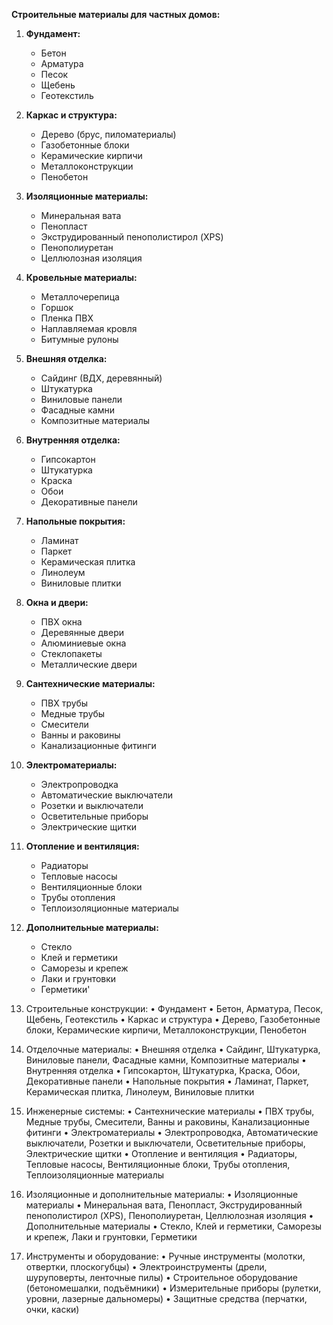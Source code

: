 **Строительные материалы для частных домов:**

1. **Фундамент:**
   - Бетон
   - Арматура
   - Песок
   - Щебень
   - Геотекстиль

2. **Каркас и структура:**
   - Дерево (брус, пиломатериалы)
   - Газобетонные блоки
   - Керамические кирпичи
   - Металлоконструкции
   - Пенобетон

3. **Изоляционные материалы:**
   - Минеральная вата
   - Пенопласт
   - Экструдированный пенополистирол (XPS)
   - Пенополиуретан
   - Целлюлозная изоляция

4. **Кровельные материалы:**
   - Металлочерепица
   - Горшок
   - Пленка ПВХ
   - Наплавляемая кровля
   - Битумные рулоны

5. **Внешняя отделка:**
   - Сайдинг (ВДХ, деревянный)
   - Штукатурка
   - Виниловые панели
   - Фасадные камни
   - Композитные материалы

6. **Внутренняя отделка:**
   - Гипсокартон
   - Штукатурка
   - Краска
   - Обои
   - Декоративные панели

7. **Напольные покрытия:**
   - Ламинат
   - Паркет
   - Керамическая плитка
   - Линолеум
   - Виниловые плитки

8. **Окна и двери:**
   - ПВХ окна
   - Деревянные двери
   - Алюминиевые окна
   - Стеклопакеты
   - Металлические двери

9. **Сантехнические материалы:**
   - ПВХ трубы
   - Медные трубы
   - Смесители
   - Ванны и раковины
   - Канализационные фитинги

10. **Электроматериалы:**
    - Электропроводка
    - Автоматические выключатели
    - Розетки и выключатели
    - Осветительные приборы
    - Электрические щитки

11. **Отопление и вентиляция:**
    - Радиаторы
    - Тепловые насосы
    - Вентиляционные блоки
    - Трубы отопления
    - Теплоизоляционные материалы

12. **Дополнительные материалы:**
    - Стекло
    - Клей и герметики
    - Саморезы и крепеж
    - Лаки и грунтовки
    - Герметики'

        
1.  Строительные конструкции:
    •   Фундамент
        •   Бетон, Арматура, Песок, Щебень, Геотекстиль
    •   Каркас и структура
        •   Дерево, Газобетонные блоки, Керамические кирпичи, Металлоконструкции, Пенобетон
    <!-- •   Окна и двери
        •   ПВХ окна, Деревянные двери, Алюминиевые окна, Стеклопакеты, Металлические двери -->

2.  Отделочные материалы:
    •   Внешняя отделка
        •   Сайдинг, Штукатурка, Виниловые панели, Фасадные камни, Композитные материалы
    •   Внутренняя отделка
        •   Гипсокартон, Штукатурка, Краска, Обои, Декоративные панели
    •   Напольные покрытия
        •   Ламинат, Паркет, Керамическая плитка, Линолеум, Виниловые плитки

3.  Инженерные системы:
    •   Сантехнические материалы
        •   ПВХ трубы, Медные трубы, Смесители, Ванны и раковины, Канализационные фитинги
    •   Электроматериалы
        •   Электропроводка, Автоматические выключатели, Розетки и выключатели, Осветительные приборы, Электрические щитки
    •   Отопление и вентиляция
        •   Радиаторы, Тепловые насосы, Вентиляционные блоки, Трубы отопления, Теплоизоляционные материалы

4.  Изоляционные и дополнительные материалы:
    •   Изоляционные материалы
        •   Минеральная вата, Пенопласт, Экструдированный пенополистирол (XPS), Пенополиуретан, Целлюлозная изоляция
    •   Дополнительные материалы
        •   Стекло, Клей и герметики, Саморезы и крепеж, Лаки и грунтовки, Герметики

5.  Инструменты и оборудование:
    •   Ручные инструменты (молотки, отвертки, плоскогубцы)
    •   Электроинструменты (дрели, шуруповерты, ленточные пилы)
    •   Строительное оборудование (бетономешалки, подъёмники)
    •   Измерительные приборы (рулетки, уровни, лазерные дальномеры)
    •   Защитные средства (перчатки, очки, каски)

